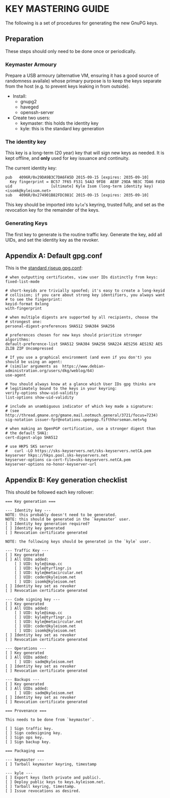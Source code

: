 KEY MASTERING GUIDE
===================

The following is a set of procedures for generating the new GnuPG keys.

Preparation
-----------

These steps should only need to be done once or periodically.

### Keymaster Armoury

Prepare a USB armoury (alternative VM, ensuring it has a good source of
randomness availale) whose primary purpose is to keep the keys separate
from the host (e.g. to prevent keys leaking in from outside).

-   Install:
    -   gnupg2
    -   haveged
    -   openssh-server
-   Create two users:
    -   keymaster: this holds the identity key
    -   kyle: this is the standard key generation

### The identity key

This key is a long-term (20 year) key that will sign new keys as needed.
It is kept offline, and **only** used for key issuance and continuity.

The current identity key:

    pub   4096R/0x29DA9B3C7DA6FA5D 2015-09-15 [expires: 2035-09-10]
      Key fingerprint = BC57 7F65 F531 54A3 9FD8  AE8F 29DA 9B3C 7DA6 FA5D
    uid                 [ultimate] Kyle Isom (long-term identity key) <isomk@kyleisom.net>
    sub   4096R/0x274901B82FDC081C 2015-09-15 [expires: 2035-09-10]

This key should be imported into `kyle`'s keyring, trusted fully, and
set as the revocation key for the remainder of the keys.

### Generating Keys

The first key to generate is the routine traffic key. Generate the key,
add all UIDs, and set the identity key as the revoker.

Appendix A: Default gpg.conf
----------------------------

This is the [standard riseup gpg.conf](https://we.riseup.net/riseuplabs+paow/openpgp-best-practices):

    # when outputting certificates, view user IDs distinctly from keys:
    fixed-list-mode

    # short-keyids are trivially spoofed; it's easy to create a long-keyid
    # collision; if you care about strong key identifiers, you always want
    # to see the fingerprint:
    keyid-format 0xlong
    with-fingerprint

    # when multiple digests are supported by all recipients, choose the
    # strongest one:
    personal-digest-preferences SHA512 SHA384 SHA256

    # preferences chosen for new keys should prioritize stronger algorithms: 
    default-preference-list SHA512 SHA384 SHA256 SHA224 AES256 AES192 AES ZLIB ZIP Uncompressed

    # If you use a graphical environment (and even if you don't) you should be using an agent:
    # (similar arguments as  https://www.debian-administration.org/users/dkg/weblog/64)
    use-agent

    # You should always know at a glance which User IDs gpg thinks are
    # legitimately bound to the keys in your keyring:
    verify-options show-uid-validity
    list-options show-uid-validity

    # include an unambiguous indicator of which key made a signature:
    # (see http://thread.gmane.org/gmane.mail.notmuch.general/3721/focus=7234)
    sig-notation issuer-fpr@notations.openpgp.fifthhorseman.net=%g

    # when making an OpenPGP certification, use a stronger digest than
    # the default SHA1:
    cert-digest-algo SHA512

    # use HKPS SKS server
    #   curl -LO https://sks-keyservers.net/sks-keyservers.netCA.pem
    keyserver hkps://hkps.pool.sks-keyservers.net
    keyserver-options ca-cert-file=sks-keyservers.netCA.pem
    keyserver-options no-honor-keyserver-url

Appendix B: Key generation checklist
------------------------------------

This should be followed each key rollover:

    === Key generation ===

    --- Identity key ---
    NOTE: this probably doesn't need to be generated.
    NOTE: this should be generated in the `keymaster` user.
    [ ] Identity key generation required?
    [ ] Identity key generated
    [ ] Revocation certificate generated

    NOTE: the following keys should be generated in the `kyle` user.

    --- Traffic Key ---
    [ ] Key generated
    [ ] All UIDs added:
        [ ] UID: kyle@imap.cc
        [ ] UID: kyle@tyrfingr.is
        [ ] UID: kyle@metacircular.net
        [ ] UID: coder@kyleisom.net
        [ ] UID: isomk@kyleisom.net
    [ ] Identity key set as revoker
    [ ] Revocation certificate generated

    --- Code signing key ---
    [ ] Key generated
    [ ] All UIDs added:
        [ ] UID: kyle@imap.cc
        [ ] UID: kyle@tyrfingr.is
        [ ] UID: kyle@metacircular.net
        [ ] UID: coder@kyleisom.net
        [ ] UID: isomk@kyleisom.net
    [ ] Identity key set as revoker
    [ ] Revocation certificate generated

    --- Operations ---
    [ ] Key generated
    [ ] All UIDs added:
        [ ] UID: sadm@kyleisom.net
    [ ] Identity key set as revoker
    [ ] Revocation certificate generated

    --- Backups ---
    [ ] Key generated
    [ ] All UIDs added:
        [ ] UID: sadm@kyleisom.net
    [ ] Identity key set as revoker
    [ ] Revocation certificate generated

    === Provenance ===

    This needs to be done from `keymaster`.

    [ ] Sign traffic key.
    [ ] Sign codesigning key.
    [ ] Sign ops key.
    [ ] Sign backup key.

    === Packaging ===

    --- keymaster ---
    [ ] Tarball keymaster keyring, timestamp

    --- kyle ---
    [ ] Export keys (both private and public).
    [ ] Deploy public keys to keys.kyleisom.net.
    [ ] Tarball keyring, timestamp.
    [ ] Issue revocations as desired.

